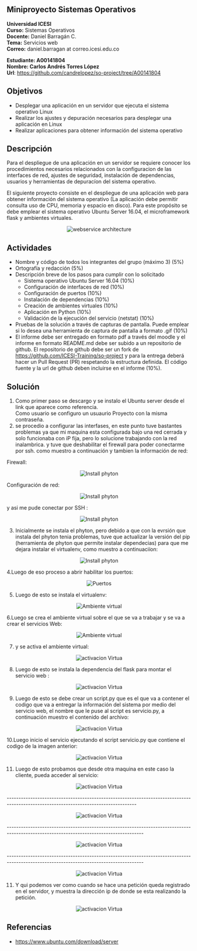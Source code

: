 ## Miniproyecto Sistemas Operativos

**Universidad ICESI**  
**Curso:** Sistemas Operativos  
**Docente:** Daniel Barragán C.  
**Tema:**  Servicios web  
**Correo:** daniel.barragan at correo.icesi.edu.co

**Estudiante: A00141804**  
**Nombre: Carlos Andrés Torres López**  
**Url**: https://github.com/candrelopez/so-project/tree/A00141804 

## Objetivos
* Desplegar una aplicación en un servidor que ejecuta el sistema operativo Linux
* Realizar los ajustes y depuración necesarios para desplegar una
aplicación en Linux
* Realizar aplicaciones para obtener información del sistema operativo

## Descripción
Para el despliegue de una aplicación en un servidor se requiere conocer los procedimientos necesarios relacionados con la configuracion de las interfaces de red, ajustes de seguridad, instalación de dependencias, usuarios y herramientas de depuracíon del sistema operativo.

El siguiente proyecto consiste en el despliegue de una aplicación web para obtener información del sistema operativo (La aplicación debe permitir consulta uso de CPU, memoria y espacio en disco). Para este propósito se debe emplear el sistema operativo Ubuntu Server 16.04, el microframework flask y ambientes virtuales.

<p align="center">
  <img src="vista-despliegue.png" alt="webservice architecture"/>
</p>

## Actividades
* Nombre y código de todos los integrantes del grupo (máximo 3) (5%)
* Ortografía y redacción (5%)
* Descripción breve de los pasos para cumplir con lo solicitado
  * Sistema operativo Ubuntu Server 16.04 (10%)
  * Configuración de interfaces de red (10%)
  * Configuración de puertos (10%)
  * Instalación de dependencias (10%)
  * Creación de ambientes virtuales (10%)
  * Aplicación en Python (10%)
  * Validación de la ejecución del servicio (netstat) (10%)
* Pruebas de la solución a través de capturas de pantalla. Puede emplear si lo desea una herramienta de captura de pantalla a formato .gif (10%)
* El informe debe ser entregado en formato pdf a través del moodle y el informe en formato README.md debe ser subido a un repositorio de github. El repositorio de github debe ser un fork de https://github.com/ICESI-Training/so-project y para la entrega deberá hacer un Pull Request (PR) respetando la estructura definida. El código fuente y la url de github deben incluirse en el informe (10%).

## Solución
1. Como primer paso se descargo y se instalo el Ubuntu server desde el link que aparece como referencia.  
Como usuario se configuro un usuaurio Proyecto con la misma contraseña.
2. se procedio a configurar las interfases, en este punto tuve bastantes problemas ya que mi maquina esta configurada bajo una red cerrada y solo funcionaba con iP fija, pero lo solucione trabajando con la red inalambrica. y tuve que deshabilitar el firewall para poder conectarme por ssh. como muestro a continuación y tambien la información de red: 

Firewall:  
<p align="center">
  <img src="firewall.PNG" alt="Install phyton"/>  
</p>  

Configuración de red:  

<p align="center">
  <img src="Config_red.PNG" alt="Install phyton"/>  
</p>  

y asi me pude conectar por SSH :

<p align="center">
  <img src="ssh.PNG" alt="Install phyton"/>  
</p>  

3. Inicialmente se instala el phyton, pero debido a que con la evrsión que instala del phyton tenia problemas, tuve que actualizar la versión del pip (herramienta de phyton que permite instalar dependecias) para que me dejara instalar  el virtualenv, como muestro a continuaciíon:

<p align="center">
  <img src="Actualización phyton.PNG" alt="Install phyton"/>  
</p>  

4.Luego de eso proceso a abrir habilitar los puertos:  

<p align="center">
  <img src="Puertos.PNG" alt="Puertos"/>  
</p>  

5. Luego de esto se instala el virtualenv:  

<p align="center">
  <img src="virtualenv.PNG" alt="Ambiente virtual"/>  
</p>  

6.Luego se crea el ambiente virtual sobre el que se va a trabajar y se va a crear el servicios Web:  

<p align="center">
  <img src="Ambvirtual.PNG" alt="Ambiente virtual"/>  
</p>  

7. y se activa el ambiente virtual:  

<p align="center">
  <img src="activarAmb.PNG" alt="activacion Virtua"/>  
</p>  

8. Luego de esto se instala la dependencia del flask para montar el servicio web :  

<p align="center">
  <img src="Install faslk.PNG" alt="activacion Virtua"/>  
</p>  


9. Luego de esto se debe crear un script.py que es el que va a contener el codigo que va a entregar la información del sistema por medio del servicio web, el nombre que le puse al script es servicio.py, a continuación muestro el contenido del archivo:  

<p align="center">
  <img src="script_py.PNG" alt="activacion Virtua"/>  
</p>  

 10.Luego inicio el servicio ejecutando el script servicio.py que contiene el codigo de la imagen anterior:  
 
 <p align="center">
  <img src="correr_servicio.PNG" alt="activacion Virtua"/>  
</p>  
 
 11. Luego de esto probamos que desde otra maquina en este caso la cliente, pueda acceder al servicio:
 
  <p align="center">
  <img src="prueba 1.PNG" alt="activacion Virtua"/>  
</p>  
-------------------------------------------------------------------------------------------------------------------------------------

 <p align="center">
  <img src="prueba 4.PNG" alt="activacion Virtua"/>  
</p>  
----------------------------------------------------------------------------------------------------------------------------------------
 <p align="center">
  <img src="prueba 2.PNG" alt="activacion Virtua"/>  
</p>  
----------------------------------------------------------------------------------------------------------------------------------------
 <p align="center">
  <img src="Prueba3.PNG" alt="activacion Virtua"/>  
</p>  

11. Y qui podemos ver como cuando se hace una petición queda registrado en el servidor, y muestra la dirección ip de donde se esta realizando la petición.  

 <p align="center">
  <img src="Verificación.PNG" alt="activacion Virtua"/>  
</p>  
 
 
## Referencias  

* https://www.ubuntu.com/download/server
